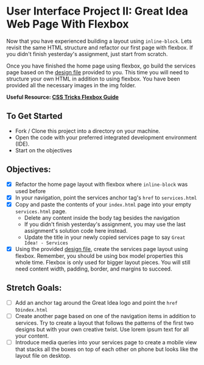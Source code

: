 # User Interface Project II: Great Idea Web Page With Flexbox

Now that you have experienced building a layout using `inline-block`.  Lets revisit the same HTML structure and refactor our first page with flexbox.  If you didn't finish yesterday's assignment, just start from scratch.

Once you have finished the home page using flexbox, go build the services page based on the [design file](design-files/services-desktop-design.png) provided to you.  This time you will need to structure your own HTML in addition to using flexbox.  You have been provided all the necessary images in the img folder.


**Useful Resource: [CSS Tricks Flexbox Guide](https://css-tricks.com/snippets/css/a-guide-to-flexbox/)**

## To Get Started

* Fork / Clone this project into a directory on your machine.
* Open the code with your preferred integrated development environment (IDE).
* Start on the objectives

## Objectives:

- [x] Refactor the home page layout with flexbox where `inline-block` was used before
- [x] In your navigation, point the services anchor tag's `href` to `services.html`
- [x] Copy and paste the contents of your `index.html` page into your empty `services.html` page.
  - Delete any content inside the body tag besides the navigation
  - If you didn't finish yesterday's assignment, you may use the last assignment's solution code here instead.
  - Update the title in your newly copied services page to say `Great Idea! - Services`
- [x] Using the provided [design file](design-files/services-desktop-design.png), create the services page layout using flexbox.  Remember, you should be using box model properties this whole time.  Flexbox is only used for bigger layout pieces.  You will still need content width, padding, border, and margins to succeed.

## Stretch Goals:
- [ ] Add an anchor tag around the Great Idea logo and point the `href` to`index.html`
- [ ] Create another page based on one of the navigation items in addition to services.  Try to create a layout that follows the patterns of the first two designs but with your own creative twist.  Use lorem ipsum text for all your content.
- [ ] Introduce media queries into your services page to create a mobile view that stacks all the boxes on top of each other on phone but looks like the layout file on desktop.